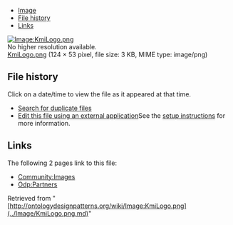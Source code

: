 * [Image](../Image/KmiLogo.png.md#file)
* [File history](../Image/KmiLogo.png.md#filehistory)
* [Links](../Image/KmiLogo.png.md#filelinks)

[![Image:KmiLogo.png](../../../images/3/36/KmiLogo.png)](../../../images/3/36/KmiLogo.png)  
No higher resolution available.  
[KmiLogo.png](../../../images/3/36/KmiLogo.png)‎ (124 × 53 pixel, file size: 3 KB, MIME type: image/png)

## File history

Click on a date/time to view the file as it appeared at that time.



  
* [Search for duplicate files](http://ontologydesignpatterns.org/wiki/Special:FileDuplicateSearch/KmiLogo.png "Special:FileDuplicateSearch/KmiLogo.png")
* [Edit this file using an external application](http://ontologydesignpatterns.org/wiki/index.php?title=Image:KmiLogo.png&action=edit&externaledit=true&mode=file "Image:KmiLogo.png")See the [setup instructions](http://www.mediawiki.org/wiki/Manual:External_editors "http://www.mediawiki.org/wiki/Manual:External_editors") for more information.

## Links



The following 2 pages link to this file:


* [Community:Images](../Community/Images.md "Community:Images")
* [Odp:Partners](../Odp/Partners.md "Odp:Partners")


Retrieved from "[http://ontologydesignpatterns.org/wiki/Image:KmiLogo.png](../Image/KmiLogo.png.md)"